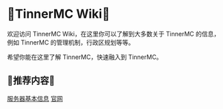 # 📃TinnerMC Wiki📃
欢迎访问 TinnerMC Wiki，在这里你可以了解到大多数关于 TinnerMC 的信息，例如 TinnerMC 的管理机制，行政区规划等等。

希望你能在这里了解 TinnerMC，快速融入到 TinnerMC。

## 🌟推荐内容🌟
[服务器基本信息](./服务器基本信息.md)
[官网](https://tinnermc.com)